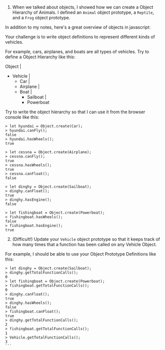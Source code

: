 1. When we talked about objects, I showed how we can create a Object Hierarchy
of Animals. I defined an `Animal` object prototype, a `Reptile`, and a `Frog`
object prototype.

In addition to my notes, here's a great overview of objects in javascript:

Your challenge is to write object definitions to represent different kinds of
vehicles.

For example, cars, airplanes, and boats are all types of vehicles. Try to define
a Object Hierarchy like this:

Object
 |
 + Vehicle
    |
    + Car
    |
    + Airplane
    |
    + Boat
      |
      + Sailboat
      |
      + Powerboat

Try to write the object hierarchy so that I can use it from the browser console
like this:

```
> let hyundai = Object.create(Car);
> hyundai.canFly();
false
> hyundai.hasWheels();
true

> let cessna = Object.create(Airplane);
> cessna.canFly();
true
> cessna.hasWheels();
true
> cessna.canFloat();
false

> let dinghy = Object.create(Sailboat);
> dinghy.canFloat();
true
> dinghy.hasEngine();
false

> let fishingboat = Object.create(Powerboat);
> fishingboat.hasWheels();
false
> fishingboat.hasEngine();
true
```

2. (Difficult!) Update your `Vehicle` object prototype so that it keeps track of
how many times that a function has been called on any Vehicle Object.

For example, I should be able to use your Object Prototype Definitions like this:

````
> let dinghy = Object.create(Sailboat);
> dinghy.getTotalFunctionCalls();
0
> let fishingboat = Object.create(Powerboat);
> fishingboat.getTotalFunctionCalls();
0
> dinghy.canFloat();
true
> dinghy.hasWheels();
false
> fishingboat.canFloat();
true
> dinghy.getTotalFunctionCalls();
2
> fishingboat.getTotalFunctionCalls();
1
> Vehicle.getTotalFunctionCalls();
3
```
